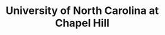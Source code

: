 ---
layout: repo
title: "University of North Carolina at Chapel Hill"
id: 4672
permalink: repos/4672/
---